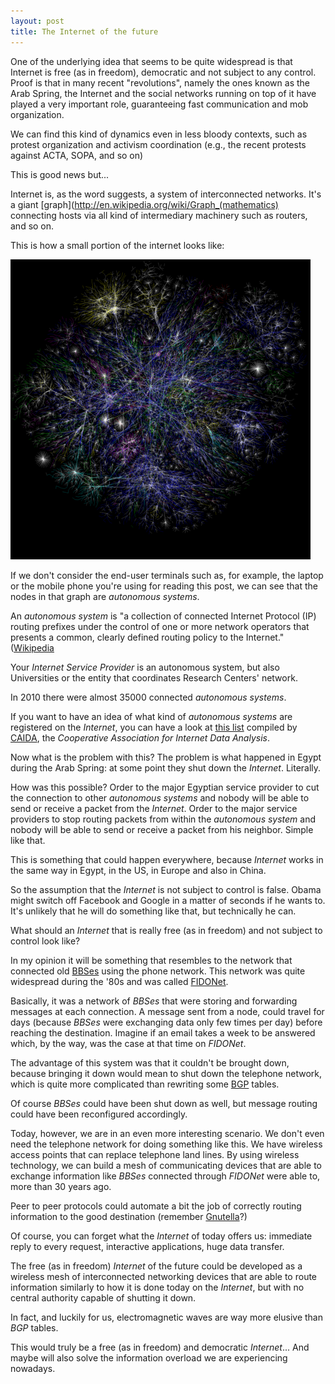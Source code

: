 ```yaml
---
layout: post
title: The Internet of the future
---
```


One of the underlying idea that seems to be quite widespread is that Internet is free (as in freedom), democratic and not subject to any control. Proof is that in many recent "revolutions", namely the ones known as the Arab Spring, the Internet and the social networks running on top of it have played a very important role, guaranteeing fast communication and mob organization.

We can find this kind of dynamics even in less bloody contexts, such as protest organization and activism coordination (e.g., the recent protests against ACTA, SOPA, and so on)

This is good news but...

Internet is, as the word suggests, a system of interconnected networks. It's a giant [graph](http://en.wikipedia.org/wiki/Graph_(mathematics) connecting hosts via all kind of intermediary machinery such as routers, and so on.

This is how a small portion of the internet looks like:

[![The Internet as a graph](/images/internet.png)](http://en.wikipedia.org/wiki/Network_mapping)

If we don't consider the end-user terminals such as, for example, the laptop or the mobile phone you're using for reading this post, we can see that the nodes in that graph are *autonomous systems*.

An *autonomous system* is "a collection of connected Internet Protocol (IP) routing prefixes under the control of one or more network operators that presents a common, clearly defined routing policy to the Internet." ([Wikipedia](http://en.wikipedia.org/wiki/Autonomous_system_(Internet))

Your *Internet Service Provider* is an autonomous system, but also Universities or the entity that coordinates Research Centers' network.

In 2010 there were almost 35000 connected *autonomous systems*.

If you want to have an idea of what kind of *autonomous systems* are registered on the *Internet*, you can have a look at [this list](http://as-rank.caida.org/?mode0=as-dump-info) compiled by [CAIDA](http://www.caida.org), the *Cooperative Association for Internet Data Analysis*.

Now what is the problem with this? The problem is what happened in Egypt during the Arab Spring: at some point they shut down the *Internet*. Literally.

How was this possible? Order to the major Egyptian service provider to cut the connection to other *autonomous systems* and nobody will be able to send or receive a packet from the *Internet*. Order to the major service providers to stop routing packets from within the *autonomous system* and nobody will be able to send or receive a packet from his neighbor. Simple like that.

This is something that could happen everywhere, because *Internet* works in the same way in Egypt, in the US, in Europe and also in China.

So the assumption that the *Internet* is not subject to control is false. Obama might switch off Facebook and Google in a matter of seconds if he wants to. It's unlikely that he will do something like that, but technically he can.

What should an *Internet* that is really free (as in freedom) and not subject to control look like?

In my opinion it will be something that resembles to the network that connected old [BBSes](http://en.wikipedia.org/wiki/Bulletin_board_system) using the phone network. This network was quite widespread during the '80s and was called [FIDONet](http://en.wikipedia.org/wiki/FidoNet).

Basically, it was a network of *BBSes* that were storing and forwarding messages at each connection. A message sent from a node, could travel for days (because *BBSes* were exchanging data only few times per day) before reaching the destination. Imagine if an email takes a week to be answered which, by the way, was the case at that time on *FIDONet*.

The advantage of this system was that it couldn't be brought down, because bringing it down would mean to shut down the telephone network, which is quite more complicated than rewriting some [BGP](http://en.wikipedia.org/wiki/Border_Gateway_Protocol) tables.

Of course *BBSes* could have been shut down as well, but message routing could have been reconfigured accordingly.

Today, however, we are in an even more interesting scenario. We don't even need the telephone network for doing something like this. We have wireless access points that can replace telephone land lines. By using wireless technology, we can build a mesh of communicating devices that are able to exchange information like *BBSes* connected through *FIDONet* were able to, more than 30 years ago. 

Peer to peer protocols could automate a bit the job of correctly routing information to the good destination (remember [Gnutella](http://en.wikipedia.org/wiki/Gnutella)?)

Of course, you can forget what the *Internet* of today offers us: immediate reply to every request, interactive applications, huge data transfer.

The free (as in freedom) *Internet* of the future could be developed as a wireless mesh of interconnected networking devices that are able to route information similarly to how it is done today on the *Internet*, but with no central authority capable of shutting it down.

In fact, and luckily for us, electromagnetic waves are way more elusive than *BGP* tables.

This would truly be a free (as in freedom) and democratic *Internet*... And maybe will also solve the information overload we are experiencing nowadays.

  
